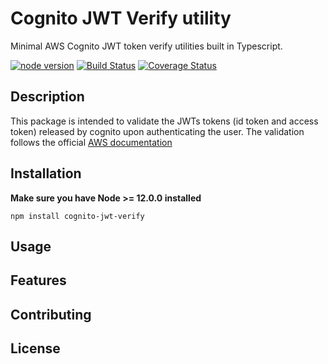 # Cognito JWT Verify utility

Minimal AWS Cognito JWT token verify utilities built in Typescript.

[![node version][node-image]][node-url]
[![Build Status][travis-image]][travis-url]
[![Coverage Status][coverage-image]][coverage-url]


[node-image]:     https://img.shields.io/badge/node.js-%3E=_12.0.0-green.svg?style=flat-square
[node-url]:       http://nodejs.org/download/
[travis-image]:   https://travis-ci.org/GioPat/cognito-jwt-verify.svg?branch=master
[travis-url]:     https://travis-ci.org/github/GioPat/cognito-jwt-verify
[coverage-image]: https://coveralls.io/repos/github/GioPat/cognito-jwt-verify/badge.svg?branch=master
[coverage-url]:   https://coveralls.io/github/GioPat/cognito-jwt-verify?branch=master

## Description
This package is intended to validate the JWTs tokens (id token and access token) released by cognito upon authenticating the user.
The validation follows the official [AWS documentation](https://docs.aws.amazon.com/cognito/latest/developerguide/amazon-cognito-user-pools-using-tokens-verifying-a-jwt.html)

## Installation
**Make sure you have Node >= 12.0.0 installed**

`npm install cognito-jwt-verify`

## Usage

## Features

## Contributing

## License